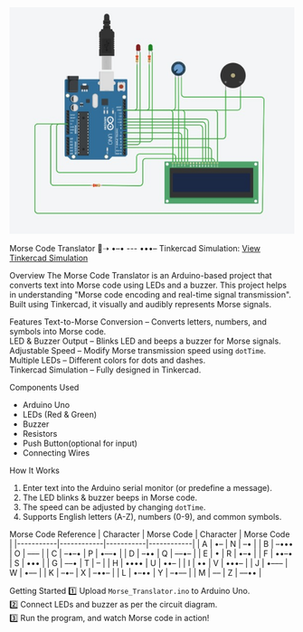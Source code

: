 ![Morse Code Translator Circuit](https://github.com/Sahana-srmist/Morse-Code-Translator/blob/main/morse%20code%20translator.jpeg.jpeg)

Morse Code Translator 🔡➝ •–• --- •••–
Tinkercad Simulation:
[View Tinkercad Simulation](https://www.tinkercad.com/things/eahwaikfnaR-sahanas-morse-code-translator?sharecode=8lL5QG_ywdjhZWpabwkUv6m1t5M4dviQgA7zXsrbd4w)

Overview
The Morse Code Translator is an Arduino-based project that converts text into Morse code using LEDs and a buzzer. This project helps in understanding "Morse code encoding and real-time signal transmission". Built using Tinkercad, it visually and audibly represents Morse signals.

Features
Text-to-Morse Conversion – Converts letters, numbers, and symbols into Morse code.  
LED & Buzzer Output – Blinks LED and beeps a buzzer for Morse signals.  
Adjustable Speed – Modify Morse transmission speed using `dotTime`.  
Multiple LEDs – Different colors for dots and dashes.  
Tinkercad Simulation – Fully designed in Tinkercad.  

Components Used
- Arduino Uno  
- LEDs (Red & Green)  
- Buzzer 
- Resistors  
- Push Button(optional for input)  
- Connecting Wires  

How It Works
1. Enter text into the Arduino serial monitor (or predefine a message).  
2. The LED blinks & buzzer beeps in Morse code.  
3. The speed can be adjusted by changing `dotTime`.  
4. Supports English letters (A-Z), numbers (0-9), and common symbols.  

Morse Code Reference
| Character | Morse Code | Character | Morse Code |
|-----------|------------|-----------|------------|
| A | •– | N | –• |
| B | –••• | O | ––– |
| C | –•–• | P | •––• |
| D | –•• | Q | ––•– |
| E | • | R | •–• |
| F | ••–• | S | ••• |
| G | ––• | T | – |
| H | •••• | U | ••– |
| I | •• | V | •••– |
| J | •––– | W | •–– |
| K | –•– | X | –••– |
| L | •–•• | Y | –•–– |
| M | –– | Z | ––•• |

Getting Started
1️⃣ Upload `Morse_Translator.ino` to Arduino Uno.  
2️⃣ Connect LEDs and buzzer as per the circuit diagram.  
3️⃣ Run the program, and watch Morse code in action!  
